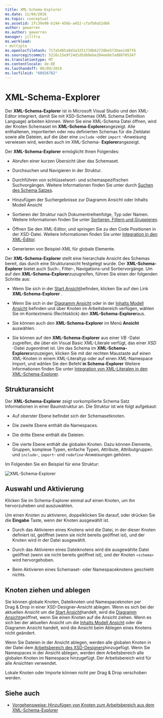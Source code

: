 ```yaml
---
title: XML-Schema-Explorer
ms.date: 11/04/2016
ms.topic: conceptual
ms.assetid: 2fc39e98-b194-456b-a452-cfafb0a52d66
author: gewarren
ms.author: gewarren
manager: jillfra
ms.workload:
- multiple
ms.openlocfilehash: 717a5d85a9d3a3251739b62728be572bee1487f6
ms.sourcegitcommit: 5216c15e9f24d1d5db9ebe204ee0e7ad08705347
ms.translationtype: MT
ms.contentlocale: de-DE
ms.lasthandoff: 08/09/2019
ms.locfileid: "68926782"
---
```

# <a name="xml-schema-explorer"></a>XML-Schema-Explorer

Der **XML-Schema-Explorer** ist in Microsoft Visual Studio und den XML-Editor integriert, damit Sie mit XSD-Schemas (XML Schema Definition Language) arbeiten können. Wenn Sie eine XML-Schema Datei öffnen, wird der Knoten Schemaset im **XML-Schema-Explorer**angezeigt. Alle enthaltenen, importierten oder neu definierten Schemas für die Zieldatei sowie alle Dateien, auf die über eine `include` -oder `import` -Anweisung verwiesen wird, werden auch im XML-Schema- **Explorer**angezeigt.

Der **XML-Schema-Explorer** ermöglicht Ihnen Folgendes:

- Abrufen einer kurzen Übersicht über das Schemaset.

- Durchsuchen und Navigieren in der Struktur.

- Durchführen von schlüsselwort- und schemaspezifischen Suchvorgängen. Weitere Informationen finden Sie unter durch [Suchen des Schema Satzes](../xml-tools/searching-the-schema-set.md).

- Hinzufügen der Suchergebnisse zur Diagramm Ansicht oder Inhalts Modell Ansicht

- Sortieren der Struktur nach Dokumentreihenfolge, Typ oder Namen. Weitere Informationen finden Sie unter [Sortieren, Filtern und Gruppieren](../xml-tools/sorting-filtering-and-grouping-xml-schema-explorer.md).

- Öffnen Sie den XML-Editor, und springen Sie zu den Code Positionen in der XSD-Datei. Weitere Informationen finden Sie unter [Integration in den XML-Editor](../xml-tools/integration-with-xml-editor.md).

- Generieren von Beispiel-XML für globale Elemente.

Der **XML-Schema-Explorer** stellt eine hierarchale Ansicht des Schemas bereit, das durch eine Strukturansicht festgelegt wurde. Der **XML-Schema-Explorer** bietet auch Such-, Filter-, Navigations-und Sortiervorgänge. Um auf den **XML-Schema-Explorer**zuzugreifen, führen Sie einen der folgenden Schritte aus:

- Wenn Sie sich in der [Start Ansicht](../xml-tools/start-view.md)befinden, klicken Sie auf den Link **XML-Schema-Explorer** .

- Wenn Sie sich in der [Diagramm Ansicht](../xml-tools/graph-view.md) oder in der [Inhalts Modell Ansicht](../xml-tools/content-model-view.md) befinden und über Knoten im Arbeitsbereich verfügen, wählen Sie im Kontextmenü (Rechtsklick) den **XML-Schema-Explorer**aus.

- Sie können auch den **XML-Schema-Explorer** im Menü **Ansicht** auswählen.

- Sie können auf den **XML-Schema-Explorer** aus einer *VB* -Datei zugreifen, die über ein Visual Basic XML-Literale verfügt, das einer *XSD* -Datei zugeordnet ist. Um das Schema im **XML-Schema-Explorer**anzuzeigen, klicken Sie mit der rechten Maustaste auf einen XML-Knoten in einem XML-Literaltyp oder auf einen XML-Namespace Import, und wählen Sie den Befehl **in Schema-Explorer** Weitere Informationen finden Sie unter [Integration von XML-Literalen in den XML-Schema-Explorer](../xml-tools/integration-of-xml-literals-with-xml-schema-explorer.md).

## <a name="tree-view"></a>Strukturansicht
Der **XML-Schema-Explorer** zeigt vorkompilierte Schema Satz Informationen in einer Baumstruktur an. Die Struktur ist wie folgt aufgebaut:

- Auf oberster Ebene befindet sich der Schemasetknoten.

- Die zweite Ebene enthält die Namespaces.

- Die dritte Ebene enthält die Dateien.

- Die vierte Ebene enthält die globalen Knoten. Dazu können Elemente, Gruppen, komplexe Typen, einfache Typen, Attribute, Attributgruppen und `include`-, `import`- und `redefine`-Anweisungen gehören.

Im Folgenden Sie ein Beispiel für eine Struktur:

![XML-Schema-Explorer](../xml-tools/media/xmlschemaexplorer.gif)

## <a name="selection-and-activation"></a>Auswahl und Aktivierung
Klicken Sie im Schema-Explorer einmal auf einen Knoten, um ihn hervorzuheben und auszuwählen.

Um einen Knoten zu aktivieren, doppelklicken Sie darauf, oder drücken Sie die **Eingabe** Taste, wenn der Knoten ausgewählt ist.

- Durch das Aktivieren eines Knotens wird die Datei, in der dieser Knoten definiert ist, geöffnet (wenn sie nicht bereits geöffnet ist), und der Knoten wird in der Datei ausgewählt.

- Durch das Aktivieren eines Dateiknotens wird die ausgewählte Datei geöffnet (wenn sie nicht bereits geöffnet ist), und der Knoten `<schema>` wird hervorgehoben.

- Beim Aktivieren eines Schemaset- oder Namespaceknotens geschieht nichts.

## <a name="drag-and-drop-nodes"></a>Knoten ziehen und ablegen
Sie können globale Knoten, Dateiknoten und Namespaceknoten per Drag &amp; Drop in einer XSD-Designer-Ansicht ablegen. Wenn es sich bei der aktuellen Ansicht um die [Start Ansicht](../xml-tools/start-view.md)handelt, wird die [Diagramm Ansicht](../xml-tools/graph-view.md)geöffnet, wenn Sie einen Knoten auf die Ansicht ziehen. Wenn es sich bei der aktuellen Ansicht um die [Inhalts Modell Ansicht](../xml-tools/content-model-view.md) oder die Diagramm Ansicht handelt, wird die Ansicht beim Ablegen eines Knotens nicht geändert.

Wenn Sie Dateien in der Ansicht ablegen, werden alle globalen Knoten in der Datei dem [Arbeitsbereich des XSD-Designers](../xml-tools/xml-schema-designer-workspace.md)hinzugefügt. Wenn Sie Namespaces in der Ansicht ablegen, werden dem Arbeitsbereich alle globalen Knoten im Namespace hinzugefügt. Der Arbeitsbereich wird für alle Ansichten verwendet.

 Lokale Knoten oder Importe können nicht per Drag &amp; Drop verschoben werden.

## <a name="see-also"></a>Siehe auch

- [Vorgehensweise: Hinzufügen von Knoten zum Arbeitsbereich aus dem XML-Schema-Explorer](../xml-tools/how-to-add-nodes-to-the-workspace-from-the-xml-schema-explorer.md)